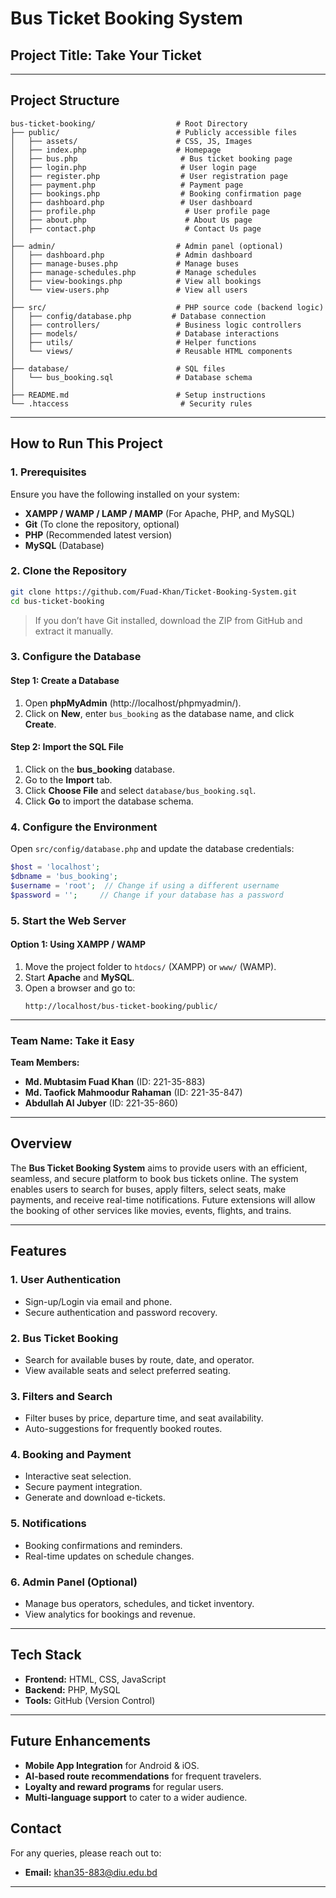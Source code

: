 # Bus Ticket Booking System

## Project Title: Take Your Ticket

---

## Project Structure
```plaintext
bus-ticket-booking/                  # Root Directory
├── public/                          # Publicly accessible files
│   ├── assets/                      # CSS, JS, Images
│   ├── index.php                    # Homepage
│   ├── bus.php                       # Bus ticket booking page
│   ├── login.php                     # User login page
│   ├── register.php                  # User registration page
│   ├── payment.php                   # Payment page
│   ├── bookings.php                  # Booking confirmation page
│   ├── dashboard.php                 # User dashboard
│   ├── profile.php                    # User profile page
│   ├── about.php                      # About Us page
│   ├── contact.php                    # Contact Us page
│
├── admin/                           # Admin panel (optional)
│   ├── dashboard.php                # Admin dashboard
│   ├── manage-buses.php             # Manage buses
│   ├── manage-schedules.php         # Manage schedules
│   ├── view-bookings.php            # View all bookings
│   └── view-users.php               # View all users
│
├── src/                             # PHP source code (backend logic)
│   ├── config/database.php         # Database connection
│   ├── controllers/                 # Business logic controllers
│   ├── models/                      # Database interactions
│   ├── utils/                       # Helper functions
│   └── views/                       # Reusable HTML components
│
├── database/                        # SQL files
│   └── bus_booking.sql              # Database schema
│
├── README.md                        # Setup instructions
└── .htaccess                         # Security rules
```

---

## How to Run This Project

### 1. **Prerequisites**
Ensure you have the following installed on your system:
- **XAMPP / WAMP / LAMP / MAMP** (For Apache, PHP, and MySQL)
- **Git** (To clone the repository, optional)
- **PHP** (Recommended latest version)
- **MySQL** (Database)

### 2. **Clone the Repository**
```bash
git clone https://github.com/Fuad-Khan/Ticket-Booking-System.git
cd bus-ticket-booking
```
> If you don’t have Git installed, download the ZIP from GitHub and extract it manually.

### 3. **Configure the Database**
#### **Step 1: Create a Database**
1. Open **phpMyAdmin** (http://localhost/phpmyadmin/).
2. Click on **New**, enter `bus_booking` as the database name, and click **Create**.

#### **Step 2: Import the SQL File**
1. Click on the **bus_booking** database.
2. Go to the **Import** tab.
3. Click **Choose File** and select `database/bus_booking.sql`.
4. Click **Go** to import the database schema.

### 4. **Configure the Environment**
Open `src/config/database.php` and update the database credentials:
```php
$host = 'localhost';
$dbname = 'bus_booking';
$username = 'root';  // Change if using a different username
$password = '';     // Change if your database has a password
```

### 5. **Start the Web Server**
#### **Option 1: Using XAMPP / WAMP**
1. Move the project folder to `htdocs/` (XAMPP) or `www/` (WAMP).
2. Start **Apache** and **MySQL**.
3. Open a browser and go to:
   ```
   http://localhost/bus-ticket-booking/public/
   ```

---
### Team Name: Take it Easy
**Team Members:**  
- **Md. Mubtasim Fuad Khan** (ID: 221-35-883)  
- **Md. Taofick Mahmoodur Rahaman** (ID: 221-35-847)  
- **Abdullah Al Jubyer** (ID: 221-35-860)  

---

## Overview
The **Bus Ticket Booking System** aims to provide users with an efficient, seamless, and secure platform to book bus tickets online. The system enables users to search for buses, apply filters, select seats, make payments, and receive real-time notifications. Future extensions will allow the booking of other services like movies, events, flights, and trains.

---

## Features
### 1. **User Authentication**
- Sign-up/Login via email and phone.
- Secure authentication and password recovery.

### 2. **Bus Ticket Booking**
- Search for available buses by route, date, and operator.
- View available seats and select preferred seating.

### 3. **Filters and Search**
- Filter buses by price, departure time, and seat availability.
- Auto-suggestions for frequently booked routes.

### 4. **Booking and Payment**
- Interactive seat selection.
- Secure payment integration.
- Generate and download e-tickets.

### 5. **Notifications**
- Booking confirmations and reminders.
- Real-time updates on schedule changes.

### 6. **Admin Panel (Optional)**
- Manage bus operators, schedules, and ticket inventory.
- View analytics for bookings and revenue.

---

## Tech Stack
- **Frontend:** HTML, CSS, JavaScript
- **Backend:** PHP, MySQL
- **Tools:** GitHub (Version Control)

---

## Future Enhancements
- **Mobile App Integration** for Android & iOS.
- **AI-based route recommendations** for frequent travelers.
- **Loyalty and reward programs** for regular users.
- **Multi-language support** to cater to a wider audience.


## Contact
For any queries, please reach out to:
- **Email:** khan35-883@diu.edu.bd

---

